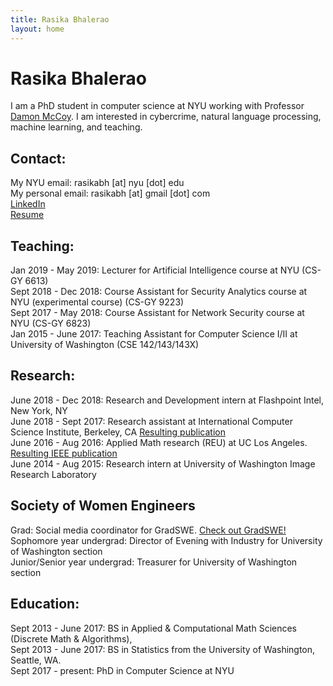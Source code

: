 ```yaml
---
title: Rasika Bhalerao
layout: home
---
```


# Rasika Bhalerao

I am a PhD student in computer science at NYU working with Professor [Damon McCoy](http://damonmccoy.com).
I am interested in cybercrime, natural language processing, machine learning, and teaching.

## Contact:
My NYU email: rasikabh [at] nyu [dot] edu\
My personal email: rasikabh [at] gmail [dot] com\
[LinkedIn](https://www.linkedin.com/in/rasika-bhalerao-8a827188)\
[Resume](https://drive.google.com/file/d/1h_ZbhhuRRcVPSLuSCOy5YDEDEkWsC_uR/view?usp=sharing)

## Teaching:
Jan 2019 - May 2019: Lecturer for Artificial Intelligence course at NYU (CS-GY 6613)\
Sept 2018 - Dec 2018: Course Assistant for Security Analytics course at NYU (experimental course) (CS-GY 9223)\
Sept 2017 - May 2018: Course Assistant for Network Security course at NYU (CS-GY 6823)\
Jan 2015 - June 2017: Teaching Assistant for Computer Science I/II at University of Washington (CSE 142/143/143X)

## Research:
June 2018 - Dec 2018: Research and Development intern at Flashpoint Intel, New York, NY\
June 2018 - Sept 2017: Research assistant at International Computer Science Institute, Berkeley, CA [Resulting publication](https://arxiv.org/abs/1812.00381)\
June 2016 - Aug 2016: Applied Math research (REU) at UC Los Angeles. [Resulting IEEE publication](https://ieeexplore.ieee.org/document/7953347)\
June 2014 - Aug 2015: Research intern at University of Washington Image Research Laboratory

## Society of Women Engineers
Grad: Social media coordinator for GradSWE. [Check out GradSWE!](http://gradswe.swe.org/joinfollowcontact-us.html)\
Sophomore year undergrad: Director of Evening with Industry for University of Washington section\
Junior/Senior year undergrad: Treasurer for University of Washington section

## Education:
Sept 2013 - June 2017: BS in Applied & Computational Math Sciences (Discrete Math & Algorithms),\
Sept 2013 - June 2017: BS in Statistics from the University of Washington, Seattle, WA.\
Sept 2017 - present: PhD in Computer Science at NYU
